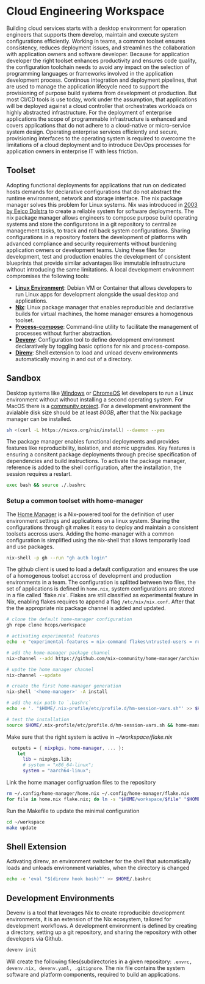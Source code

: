 # Cloud Engineering Workspace

Building cloud services starts with a desktop environment for operation engineers that supports them develop, maintain and execute system configurations efficiently. Working in teams, a common toolset ensures consistency, reduces deployment issues, and streamlines the collaboration with application owners and software developer. Because for application developer the right toolset enhances productivity and ensures code quality, the configuration toolchain needs to avoid any impact on the selection of programming languages or frameworks involved in the application development process. Continous integration and deployment pipelines, that are used to manage the application lifecycle need to support the provisioning of purpose build systems from development ot production. But most CI/CD tools is use today, work under the assumption, that applications will be deployed against a cloud controller that orchestrates workloads on highly abstracted infrastructure. For the deployment of enterprise applications the scope of programmable infrastructure is enhanced and covers applications that do not adhere to a cloud-native or micro-service system design. Operating enterprise services efficiently and secure, provisioning interfaces to the operating system is required to overcome the limitations of a cloud deployment and to introduce DevOps processes for application owners in enterprise IT with less friction.

## Toolset

Adopting functional deployments for applications that run on dedicated hosts demands for declarative configurations that do not abstract the runtime environment, network and storage interface. The nix package manager solves this problem for Linux systems. Nix was introduced in [2003 by Eelco Dolstra](https://en.wikipedia.org/wiki/Nix_(package_manager)) to create a reliable system for software deployments. The nix package manager allows engineers to compose purpose build operating systems and store the configuratons in a git repository to centralize management tasks, to track and roll back system configurations. Sharing configurations in a repository fosters the development of platforms with advanced compliance and security requirements without burdening application owners or development teams. Using these files for development, test and production enables the development of consistent blueprints that provide similar advantages like immutable infrastructure without introducing the same limitations. A local development environment compromises the following tools:

* **[Linux Environment](https://chromeos.dev/en/linux)**: Debian VM or Container that allows developers to run Linux apps for development alongside the usual desktop and applications.
* **[Nix](https://nixos.org/)**: Linux package manager that enables reproducible and declarative builds for virtual machines, the home manager ensures a homogenous toolset.
* **[Process-compose](https://f1bonacc1.github.io/process-compose/)**: Command-line utility to facilitate the management of processes without further abstraction.
* **[Devenv](https://devenv.sh/)**: Configuration tool to define development environment declaratively by toggling basic options for nix and process-compose.
* **[Direnv](https://direnv.net/)**: Shell extension to load and unload devenv environments automatically moving in and out of a directory.

## Sandbox

Desktop systems like [Windows](https://learn.microsoft.com/en-us/windows/wsl/about) or [ChromeOS](https://chromeos.dev/en/linux) let developers to run a Linux environment without without installing a second operating system. For MacOS there is a [community project](https://github.com/LnL7/nix-darwin). For a development environment the avialable disk size should be at least *80GB*, after that the Nix package manager can be installed. 

```sh
sh <(curl -L https://nixos.org/nix/install) --daemon --yes
```

The package manager enables functional deployments and provides features like reproducibility, isolation, and atomic upgrades. Key features is ensuring a consitent package deployments through precise specification of dependencies and build instructions. To activate the package manager, reference is added to the shell configuration, after the installation, the session requires a restart.

```sh
exec bash && source ./.bashrc
```

### Setup a common toolset with home-manager

The [Home Manager](https://nix-community.github.io/home-manager/) is a Nix-powered tool for the definition of user environment settings and applications on a linux system. Sharing the configurations through git makes it easy to deploy and maintain a consistent toolsets accross users. Adding the home-manager with a common configuration is simplified using the nix-shell that allows temporarily load and use packages. 

```sh
nix-shell -p gh --run "gh auth login"
```

The github client is used to load a default configuration and ensures the use of a homogenous toolset accross of development and production environments in a team. The configuration is splitted between two files, the set of applications is defined in `home.nix`, system configurations are stored in a file called ´flake.nix´. Flakes are still classified as experimental feature in Nix, enabling flakes requires to append a flag `/etc/nix/nix.conf`. After that the the appropriate nix package channel is added and updated.

```sh
# clone the default home-manager configuration 
gh repo clone hcops/workspace

# activating experimental features
echo -e "experimental-features = nix-command flakes\ntrusted-users = root torsten" | sudo tee -a /etc/nix/nix.conf

# add the home-manager package channel
nix-channel --add https://github.com/nix-community/home-manager/archive/master.tar.gz home-manager

# updte the home manager channel
nix-channel --update

# create the first home-manager generation
nix-shell '<home-manager>' -A install

# add the nix path to `.bashrc`
echo -e '. "$HOME/.nix-profile/etc/profile.d/hm-session-vars.sh"' >> $HOME/.profile

# test the installation
source $HOME/.nix-profile/etc/profile.d/hm-session-vars.sh && home-manager --version
```

Make sure that the right system is active in *~/workspace/flake.nix*

```nix
  outputs = { nixpkgs, home-manager, ... }:
    let
      lib = nixpkgs.lib;
      # system = "x86_64-linux";
      system = "aarch64-linux";
```

Link the home manager configruation files to the repository

```sh
rm ~/.config/home-manager/home.nix ~/.config/home-manager/flake.nix
for file in home.nix flake.nix; do ln -s "$HOME/workspace/$file" "$HOME/.config/home-manager/$file"; done
```

Run the Makefile to update the minimal configuration

```sh
cd ~/workspace
make update
```

## Shell Extension

Activating direnv, an environment switcher for the shell that automatically loads and unloads environment variables, when the directory is changed

```sh
echo -e 'eval "$(direnv hook bash)"' >> $HOME/.bashrc
```

## Development Environments

Devenv is a tool that leverages Nix to create reproducible development environments, it is an extension of the Nix ecosystem, tailored for development workflows. A development environment is defined by creating a directory, setting up a git repository, and sharing the repository with other developers via Github.

```sh
devenv init
```

Will create the following files{subdirectories in a given repository: `.envrc, devenv.nix, devenv.yaml, .gitignore`. The nix file contains the system software and platform components, required to build an applications.

